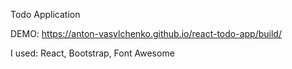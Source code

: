 Todo Application

DEMO: https://anton-vasylchenko.github.io/react-todo-app/build/

I used:  React, Bootstrap, Font Awesome
